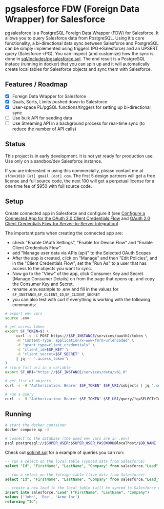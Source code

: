 # pgsalesforce FDW (Foreign Data Wrapper) for Salesforce
pgsalesforce is a PostgreSQL Foreign Data Wrapper (FDW) for Salesforce. It allows you to query Salesforce data from PostgreSQL. Using it's core functionality, a bi-directional data sync between Salesforce and PostgreSQL can be simply implemented using triggers (PG->Salesforce) and an UPSERT query (Salesforce->PG).
You can inspect (and customize) how the sync is done in [sql/includes/pgsalesforce.sql](sql/includes/pgsalesforce.sql).
The end result is a PostgreSQL instace (running in docker) that you can spin up and it will automatically create local tables for Salesforce objects and sync them with Salesforce.

## Features / Roadmap
- [x] Foreign Data Wrapper for Salesforce
- [x] Quals, Sorts, Limits pushed down to Salesforce
- [x] User-space PL/pgSQL functions/tirggers for setting up bi-directional sync
- [ ] Use bulk API for seeding data
- [ ] Use Streaming API in a background process for real-time sync (to reduce the number of API calls)

## Status
This project is in early development. It is not yet ready for production use. Use only on a sandbox/dev Salesforce instance.

If you are interested in using this commercially, please contact me at `sfdev1010 [at] gmail [dot] com`. The first 5 design partners will get a free license and full source code, the next 100 will get a perpetual license for a one time fee of $950 with full source code.

## Setup

Create connected app in Salesforce and configure it (see [Configure a Connected App for the OAuth 2.0 Client Credentials Flow](https://help.salesforce.com/s/articleView?id=sf.connected_app_client_credentials_setup.htm&type=5) and [OAuth 2.0 Client Credentials Flow for Server-to-Server Integration](https://help.salesforce.com/s/articleView?id=sf.remoteaccess_oauth_client_credentials_flow.htm&type=5)).

The important parts when creating the connected app are:

- check "Enable OAuth Settings", "Enable for Device Flow" and "Enable Client Credentials Flow"
- add "Manage user data via APIs (api)" to the Selected OAuth Scopes
- After the app is created, click on "Manage" and then "Edit Policies", and in the "Client Credentials Flow", set the "Run As" to a user that has access to the objects you want to sync.
- Now go to the "View" of the app, click Consumer Key and Secret [Manage Consumer Details] on from the page that opens up, and copy the Consumer Key and Secret.
- rename .env.example to .env and fill in the values for `SF_INSTANCE`,`SF_CLIENT_ID`,`SF_CLIENT_SECRET`
- you can also test with curl if everything is working with the following commands:
```bash
# export env vars
source .env

# get access token
export SF_TOKEN=$( \
     curl -s -X POST https://$SF_INSTANCE/services/oauth2/token \
     -H "Content-Type: application/x-www-form-urlencoded" \
     -d "grant_type=client_credentials" \
     -d "client_id=$SF_KEY" \
     -d "client_secret=$SF_SECRET" \
     | jq -r '.access_token'\
)
# store full uri in a variable
export SF_URI="https://$SF_INSTANCE/services/data/v61.0"

# get list of objects
curl -s -H "Authorization: Bearer $SF_TOKEN" $SF_URI/sobjects | jq '.sobjects[].name'

# run a query
curl -s -H "Authorization: Bearer $SF_TOKEN" $SF_URI/query/?q=SELECT+Id+FROM+Account | jq
```

## Running
```bash
# start the docker container
docker compose up -d

# connect to the database (the used env vars are in .env)
psql postgresql://$SUPER_USER:$SUPER_USER_PASSWORD@localhost/$DB_NAME
```

Check out [sql/init.sql](sql/init.sql) for a example of queries you can run:
```sql
-- run a select on the local table (synced data from Salesforce)
select "Id", "FirstName", "LastName", "Company" from salesforce."Lead";

-- run a select on the foreign table (live data from Salesforce)
select "Id", "FirstName", "LastName", "Company" from salesforce."Lead_fdw";

-- create a new lead in the local table (will be synced to Salesforce using the trigger)
insert into salesforce."Lead" ("FirstName", "LastName", "Company")
values ('John', 'Doe', 'Acme Inc')
returning "Id";
```


